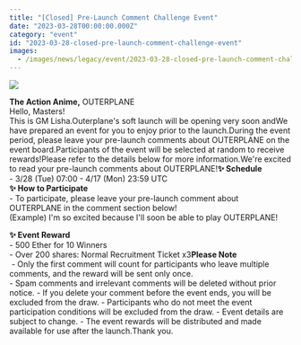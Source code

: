```yaml
---
title: "[Closed] Pre-Launch Comment Challenge Event"
date: "2023-03-28T00:00:00.000Z"
category: "event"
id: "2023-03-28-closed-pre-launch-comment-challenge-event"
images:
  - /images/news/legacy/event/2023-03-28-closed-pre-launch-comment-challenge-event/c4cbb72f06e9485982417bab7b229ea5.webp
---
```


![](/images/news/legacy/event/2023-03-28-closed-pre-launch-comment-challenge-event/c4cbb72f06e9485982417bab7b229ea5.webp)

**The Action Anime,** OUTERPLANE  
Hello, Masters!  
This is GM Lisha.Outerplane's soft launch will be opening very soon andWe have prepared an event for you to enjoy prior to the launch.During the event period, please leave your pre-launch comments about OUTERPLANE on the event board.Participants of the event will be selected at random to receive rewards!Please refer to the details below for more information.We're excited to read your pre-launch comments about OUTERPLANE!**✨ Schedule**  
\- 3/28 (Tue) 07:00 - 4/17 (Mon) 23:59 UTC  
**✨ How to Participate**  
\- To participate, please leave your pre-launch comment about OUTERPLANE in the comment section below!  
(Example) I'm so excited because I'll soon be able to play OUTERPLANE!  
  
**✨ Event Reward**  
\- 500 Ether for 10 Winners  
\- Over 200 shares: Normal Recruitment Ticket x3**Please Note**  
 - Only the first comment will count for participants who leave multiple comments, and the reward will be sent only once.  
\- Spam comments and irrelevant comments will be deleted without prior notice. - If you delete your comment before the event ends, you will be excluded from the draw. - Participants who do not meet the event participation conditions will be excluded from the draw. - Event details are subject to change. - The event rewards will be distributed and made available for use after the launch.Thank you.
